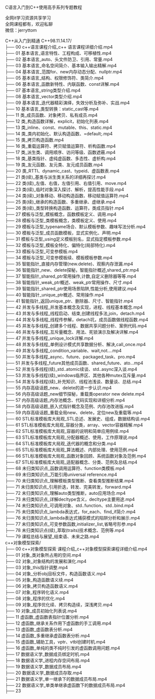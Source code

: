 C语言入门到C++使用高手系列专题教程

全网it学习资源共享学习<br>全网课程都有，欢迎私聊<br>微信：jerryttom<br>

C++从入门到精通 C++98.11.14.17/<br> ├── 00 c++语言课程介绍_c++ 语言课程详细介绍.mp4<br> ├── 01 基本语言_语言特性、工程构成、可移植性.mp4<br> ├── 02 基本语言_auto、头文件防卫、引用、常量.mp4<br> ├── 03 基本语言_命名空间简介、基本输入输出精解.mp4<br> ├── 04 基本语言_范围for、new内存动态分配、nullptr.mp4<br> ├── 05 基本语言_结构、权限修饰符、类简介.mp4<br> ├── 06 基本语言_函数新特性、内联函数、const详解.mp4<br> ├── 07 基本语言_string类型介绍.mp4<br> ├── 08 基本语言_vector类型介绍.mp4<br> ├── 09 基本语言_迭代器精彩演绎，失效分析及弥补、实战.mp4<br> ├── 10 基本语言_类型转换：static_cast等.mp4<br> ├── 11 类_成员函数、对象拷贝、私有成员.mp4<br> ├── 12 类_构造函数详解，explicit，初始化列表.mp4<br> ├── 13 类_inline、const、mutable、this、static.mp4<br> ├── 14 类_类内初始化、默认构造函数、=default;.mp4<br> ├── 15 类_拷贝构造函数.mp4<br> ├── 16 类_重载运算符、拷贝赋值运算符、析构函数.mp4<br> ├── 17 类_派生类、调用顺序、访问等级、函数遮蔽.mp4<br> ├── 18 类_基类指针、虚纯虚函数、多态性、虚析构.mp4<br> ├── 19 类_友元函数、友元类、友元成员函数.mp4<br> ├── 20 类_RTTI、dynamic_cast、typeid、虚函数表.mp4<br> ├── 21 类(续)_基类与派生类关系的详细再探讨.mp4<br> ├── 22 类(续)_左值、右值，左值引用、右值引用、move.mp4<br> ├── 23 类(续)_临时对象深入探讨、解析，提高性能手段.mp4<br> ├── 24 类(续)_对象移动、移动构造函数、移动赋值运算符.mp4<br> ├── 25 类(续)_继承的构造函数、多重继承、虚继承.mp4<br> ├── 26 类(续)_类型转换构造函数、运算符，类成员指针.mp4<br> ├── 27 模板与泛型_模板概念，函数模板定义、调用.mp4<br> ├── 28 模板与泛型_类模板概念，类模板定义、使用.mp4<br> ├── 29 模板与泛型_typename场合、默认模板参数、趣味写法分析.mp4<br> ├── 30 模板与泛型_成员函数模板，显式实例化、声明.mp4<br> ├── 31 模板与泛型_using定义模板别名，显式指定模板参数.mp4<br> ├── 32 模板与泛型_模板全特化、偏特化(局部特化).mp4<br> ├── 33 模板与泛型_可变参模板.mp4<br> ├── 34 模板与泛型_可变参模板续、模板模板参数.mp4<br> ├── 35 智能指针_直接内存管理(new.delete)、观察内存泄漏.mp4<br> ├── 36 智能指针_new、delete探秘，智能指针概述,shared_ptr.mp4<br> ├── 37 智能指针_shared_ptr常用操作,计数,自定义删除器等等.mp4<br> ├── 38 智能指针_weak_ptr概述、weak_ptr常用操作、尺寸.mp4<br> ├── 39 智能指针_shared_ptr使用场景陷阱,性能分析,使用建议.mp4<br> ├── 40 智能指针_unique_ptr概述、常用操作.mp4<br> ├── 41 智能指针_返回unique_ptr、删除器、尺寸、智能指针.mp4<br> ├── 42 并发与多线程_并发基本概念及实现，进程、线程基本概念.mp4<br> ├── 43 并发与多线程_线程启动、结束,创建线程多法,join，detach.mp4<br> ├── 44 并发与多线程_线程传参解，detach坑，成员函数做线程函数.mp4<br> ├── 45 并发与多线程_创建多个线程、数据共享问题分析、案例代码.mp4<br> ├── 46 并发与多线程_互斥量概念、用法、死锁演示及解决详解.mp4<br> ├── 47 并发与多线程_unique_lock详解.mp4<br> ├── 48 并发与多线程_单例设计模式共享数据分析、解决,call_once.mp4<br> ├── 49 并发与多线程_condition_variable、wait,not….mp4<br> ├── 50 并发与多线程_async、future、packaged_task、pro.mp4<br> ├── 51 并发与多线程_future其他成员函数、shared_future、ato…mp4<br> ├── 52 并发与多线程(续)_std..atomic续谈、std..async深入谈.mp4<br> ├── 53 并发与多线程(续)_windows临界区、其他各种mutex互斥量.mp4<br> ├── 54 并发与多线程(续)_补充知识、线程池浅谈、数量谈、总结.mp4<br> ├── 55 内存高级话题_new、delete的进一步认识.mp4<br> ├── 56 内存高级话题_new细节探秘，重载类operator new delete.mp4<br> ├── 57 内存高级话题_内存池概念、代码实现和详细分析.mp4<br> ├── 58 内存高级话题_嵌入式指针概念及范例、内存池改进版.mp4<br> ├── 59 内存高级话题_重载全局new、delete，定位new及重载等.mp4<br> ├── 60 STL标准模板库大局观_STL总述、发展史、组成，数据结构谈.mp4<br> ├── 61 STL标准模板库大局观_容器分类，array、vector容器精解.mp4<br> ├── 62 STL标准模板库大局观_容器的说明和简单应用例续.mp4<br> ├── 63 STL标准模板库大局观_分配器概述、使用，工作原理说.mp4<br> ├── 64 STL标准模板库大局观_迭代器的概念和分类.mp4<br> ├── 65 STL标准模板库大局观_算法概述、内部处理、使用范例.mp4<br> ├── 66 STL标准模板库大局观_函数对象回顾、系统函数对象及范例.mp4<br> ├── 67 STL标准模板库大局观_适配器概念、分类、范例及总结.mp4<br> ├── 68 未归类知识点_函数调用运算符、function类模板.mp4<br> ├── 69 未归类知识点_万能引用universal reference.mp4<br> ├── 70 未归类知识点_理解模板类型推断、查看类型推断结果.mp4<br> ├── 71 未归类知识点_引用折迭，转发、完美转发，forward.mp4<br> ├── 72 未归类知识点_理解auto类型推断，auto应用场合.mp4<br> ├── 73 未归类知识点_详解decltype含义，decltype主要用途.mp4<br> ├── 74 未归类知识点_可调用对象、std..function、std..bind.mp4<br> ├── 75 未归类知识点_lambda表达式，for_each、find_if简介.mp4<br> ├── 76 未归类知识点_lambda表达式捕获模式的陷阱分析和展示.mp4<br> ├── 77 未归类知识点_可变参数函数,initializer_list,省略号形参.mp4<br> ├── 78 未归类知识点(续)_萃取(traits)技术概念、范例等.mp4<br> └── 79 课程总结与展望_结束语、未来之路.mp4<br> c++对象模型探索/<br> ├── 00 c++对象模型探索 课程介绍_c++对象模型探索课程详细介绍.mp4<br> ├── 01 对象_类对象所占用的空间.mp4<br> ├── 02 对象_对象结构的发展和演化.mp4<br> ├── 03 对象_this指针调整.mp4<br> ├── 04 对象_分析obj目标文件，构造函数语义.mp4<br> ├── 05 对象_构造函数语义续.mp4<br> ├── 06 对象_拷贝构造函数语义.mp4<br> ├── 07 对象_程序转化语义.mp4<br> ├── 08 对象_程序的优化.mp4<br> ├── 09 对象_程序优化续、拷贝构造续，深浅拷贝.mp4<br> ├── 10 对象_成员初始化列表说.mp4<br> ├── 11 虚函数_虚函数表指针位置分析.mp4<br> ├── 12 虚函数_继承关系作用下虚函数的手工调用.mp4<br> ├── 13 虚函数_虚函数表分析.mp4<br> ├── 14 虚函数_多重继承虚函数表分析.mp4<br> ├── 15 虚函数_辅助工具，vptr、vtbl创建时机.mp4<br> ├── 16 虚函数_单纯的类不纯时引发的虚函数调用问题.mp4<br> ├── 17 数据语义学_数据成员绑定时机.mp4<br> ├── 18 数据语义学_进程内存空间布局.mp4<br> ├── 19 数据语义学_数据成员布局.mp4<br> ├── 20 数据语义学_数据成员存取.mp4<br> ├── 21 数据语义学_单一继承下的数据成员布局.mp4<br> ├── 22 数据语义学_单类单继承虚函数下的数据成员布局.mp4<br> ├── 23